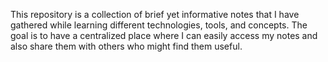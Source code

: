 This repository is a collection of brief yet informative notes that I have gathered while learning different technologies, tools, and concepts. The goal is to have a centralized place where I can easily access my notes and also share them with others who might find them useful.

